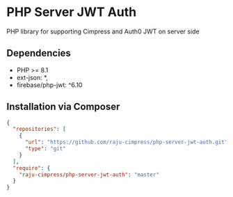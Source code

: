# PHP Server JWT Auth

PHP library for supporting Cimpress and Auth0 JWT on server side

## Dependencies

* PHP >= 8.1
* ext-json: *,
* firebase/php-jwt: ^6.10

## Installation via Composer

```json
{
  "repositories": [
    {
      "url": "https://github.com/raju-cimpress/php-server-jwt-auth.git",
      "type": "git"
    }
  ],
  "require": {
    "raju-cimpress/php-server-jwt-auth": "master"
  }
}
```